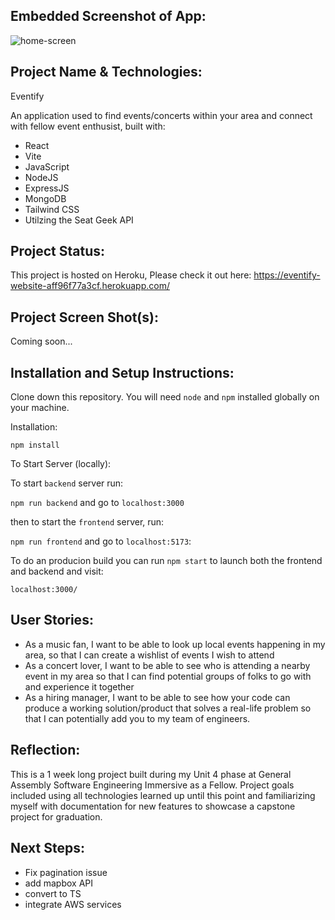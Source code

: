 ## Embedded Screenshot of App:

![home-screen](https://github.com/vazquezea96/Eventify/assets/80133388/418e2ecf-b928-42e2-9bee-88f9f9abede2)

## Project Name & Technologies:

Eventify

An application used to find events/concerts within your area and connect with fellow event enthusist, built with:
- React
- Vite
- JavaScript
- NodeJS
- ExpressJS
- MongoDB 
- Tailwind CSS
- Utilzing the Seat Geek API

## Project Status:

This project is hosted on Heroku, Please check it out here: https://eventify-website-aff96f77a3cf.herokuapp.com/

## Project Screen Shot(s):

Coming soon...  

## Installation and Setup Instructions:

Clone down this repository. You will need `node` and `npm` installed globally on your machine.  

Installation:

`npm install`    

To Start Server (locally):

To start `backend` server run:

`npm run backend` and go to `localhost:3000` 

then to start the `frontend` server, run:

`npm run frontend` and go to `localhost:5173`:

To do an producion build you can run `npm start` to launch both the frontend and backend and visit:

`localhost:3000/`  

## User Stories:
 - As a music fan, I want to be able to look up local events happening in my area, so that I can create a wishlist of events I wish to attend
 - As a concert lover, I want to be able to see who is attending a nearby event in my area so that I can find potential groups of folks to go with and experience it together
 - As a hiring manager, I want to be able to see how your code can produce a working solution/product that solves a real-life problem so that I can potentially add you to my team of engineers.

## Reflection:

This is a 1 week long project built during my Unit 4 phase at General Assembly Software Engineering Immersive as a Fellow. Project goals included using all technologies learned up until this point and familiarizing myself with documentation for new features to showcase a capstone project for graduation.  

## Next Steps:
- Fix pagination issue
- add mapbox API
- convert to TS
- integrate AWS services
